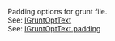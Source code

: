Padding options for grunt file.  
See: [IGruntOptText](/grunt-build-include/interfaces/src_modules.igruntopttext.html)  
See: [IGruntOptText.padding](/grunt-build-include/interfaces/src_modules.igruntopttext.html#padding)  